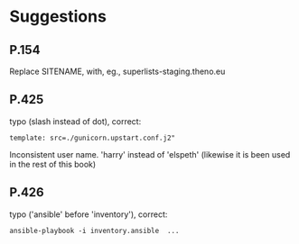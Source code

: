 Suggestions
===========

## P.154

Replace SITENAME, with, eg., superlists-staging.theno.eu

## P.425

typo (slash instead of dot), correct:

    template: src=./gunicorn.upstart.conf.j2"
    
Inconsistent user name. 'harry' instead of 'elspeth'
(likewise it is been used in the rest of this book)

## P.426

typo ('ansible' before 'inventory'), correct:

    ansible-playbook -i inventory.ansible  ...

